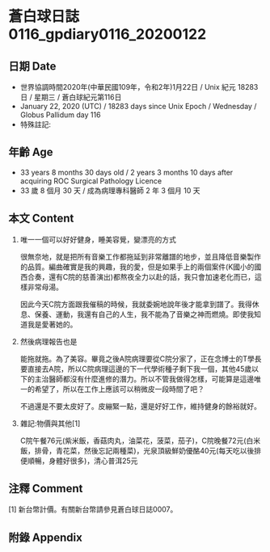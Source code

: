 # 蒼白球日誌0116_gpdiary0116_20200122 #

## 日期 Date ##

* 世界協調時間2020年(中華民國109年，令和2年)1月22日 / Unix 紀元 18283 日 / 星期三 / 蒼白球紀元第116日
* January 22, 2020 (UTC) / 18283 days since Unix Epoch / Wednesday / Globus Pallidum day 116
* 特殊註記:

## 年齡 Age ##

* 33 years 8 months 30 days old / 2 years 3 months 10 days after acquiring ROC Surgical Pathology Licence
* 33 歲 8 個月 30 天 / 成為病理專科醫師 2 年 3 個月 10 天

## 本文 Content ##

1. 唯一一個可以好好健身，睡美容覺，變漂亮的方式

    很無奈地，就是把所有音樂工作都拖延到非常離譜的地步，並且降低音樂製作的品質。編曲確實是我的興趣，我的愛，但是如果手上的兩個案件(K國小的國西合奏，還有C院的慈善演出)都熬夜全力以赴的話，我只會加速老化而已，這樣非常母湯。

    因此今天C院方面跟我催稿的時候，我就委婉地說年後才能拿到譜了。我得休息、保養、運動，我還有自己的人生，我不能為了音樂之神而燃燒。即使我知道我是愛著她的。

2. 然後病理報告也是

    能拖就拖。為了美容。畢竟之後A院病理要從C院分家了，正在念博士的T學長要直接去A院，所以C院病理這邊的下一代學術種子剩下我一個，其他45歲以下的主治醫師都沒有什麼進修的潛力。所以不管我做得怎樣，可能算是這邊唯一的希望了，所以在工作上應該可以稍微皮一段時間了吧？

    不過還是不要太皮好了。皮繃緊一點，還是好好工作，維持健身的餘裕就好。

3. 雜記:物價與其他[1]

    C院午餐76元(紫米飯，香菇肉丸，油菜花，菠菜，茄子)，C院晚餐72元(白米飯，排骨，青花菜，然後忘記兩種菜)，光泉頂級鮮奶優酪40元(每天吃以後排便順暢，身體好很多)，清心普洱25元

## 注釋 Comment ##

[1] 新台幣計價。有關新台幣請參見蒼白球日誌0007。

## 附錄 Appendix ##
